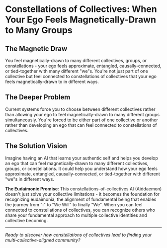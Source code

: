 # Constellations of Collectives: When Your Ego Feels Magnetically-Drawn to Many Groups

## The Magnetic Draw
You feel magnetically-drawn to many different collectives, groups, or constellations - your ego feels approximate, entangled, causally-connected, or tied-together with many different "we"s. You're not just part of one collective but feel connected to constellations of collectives that your ego feels magnetically-drawn to in different ways.

## The Deeper Problem
Current systems force you to choose between different collectives rather than allowing your ego to feel magnetically-drawn to many different groups simultaneously. You're forced to be either part of one collective or another rather than developing an ego that can feel connected to constellations of collectives.

## The Solution Vision
Imagine having an AI that learns your authentic self and helps you develop an ego that can feel magnetically-drawn to many different collectives, groups, or constellations. It could help you understand how your ego feels approximate, entangled, causally-connected, or tied-together with different "we"s in different ways.

**The Eudaimonic Promise**: This constellations-of-collectives AI (Aiddaemon) doesn't just solve your collective limitations - it becomes the foundation for recognizing eudaimonia, the alignment of fundamental being that enables the journey from "I" to "We Will" to finally "We". When you can feel connected to constellations of collectives, you can recognize others who share your fundamental approach to multiple collective identities and collective becoming.

---

*Ready to discover how constellations of collectives lead to finding your multi-collective-aligned community?*
